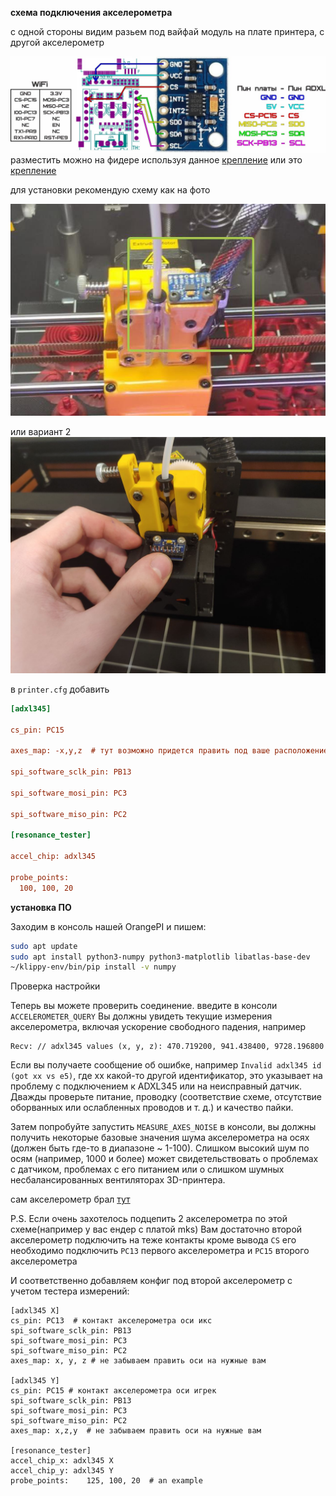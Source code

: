 **схема подключения акселерометра**

с одной стороны видим разьем под вайфай модуль на плате принтера, с другой акселерометр

![adxl345](adxl345.jpg)
разместить можно на фидере используя данное [крепление](adxl.stl)  или это [крепление](adxl2.stl)  

для установки рекомендую схему как на фото

![tool](tool.jpg)

или  вариант 2
![вариант2](v2_1.jpg)

в ```printer.cfg``` добавить
```cfg
[adxl345]

cs_pin: PC15

axes_map: -x,y,z  # тут возможно придется править под ваше расположение осей

spi_software_sclk_pin: PB13

spi_software_mosi_pin: PC3

spi_software_miso_pin: PC2

[resonance_tester]

accel_chip: adxl345

probe_points:
  100, 100, 20
```
**установка ПО**

Заходим в консоль нашей OrangePI и пишем:
```bash
sudo apt update
sudo apt install python3-numpy python3-matplotlib libatlas-base-dev
~/klippy-env/bin/pip install -v numpy
```

Проверка настройки

Теперь вы можете проверить соединение.
 введите в консоли `ACCELEROMETER_QUERY`
Вы должны увидеть текущие измерения акселерометра, включая ускорение свободного падения, например
```
Recv: // adxl345 values (x, y, z): 470.719200, 941.438400, 9728.196800
```
Если вы получаете сообщение об ошибке, например `Invalid adxl345 id (got xx vs e5)`, где xx какой-то другой идентификатор, это указывает на проблему с подключением к ADXL345 или на неисправный датчик. Дважды проверьте питание, проводку (соответствие схеме, отсутствие оборванных или ослабленных проводов и т. д.) и качество пайки. 

Затем попробуйте запустить `MEASURE_AXES_NOISE` в консоли, вы должны получить некоторые базовые значения шума акселерометра на осях (должен быть где-то в диапазоне ~ 1-100). Слишком высокий шум по осям (например, 1000 и более) может свидетельствовать о проблемах с датчиком, проблемах с его питанием или о слишком шумных несбалансированных вентиляторах 3D-принтера.

сам акселерометр брал [тут](http://alii.pub/6hx40w) 

P.S.  Если очень захотелось подцепить 2 акселерометра  по этой схеме(например у вас ендер с платой mks) Вам достаточно второй акселерометр подключить на теже контакты кроме вывода
`CS` его необходимо  подключить `PC13` первого акселерометра и `PC15` второго акселерометра

И соответственно добавляем конфиг под второй акселерометр с учетом тестера измерений:

```
[adxl345 X]
cs_pin: PC13  # контакт акселерометра оси икс
spi_software_sclk_pin: PB13
spi_software_mosi_pin: PC3
spi_software_miso_pin: PC2
axes_map: x, y, z # не забываем править оси на нужные вам

[adxl345 Y]
cs_pin: PC15 # контакт акселерометра оси игрек
spi_software_sclk_pin: PB13
spi_software_mosi_pin: PC3
spi_software_miso_pin: PC2
axes_map: x,z,y  # не забываем править оси на нужные вам

[resonance_tester]
accel_chip_x: adxl345 X
accel_chip_y: adxl345 Y
probe_points:    125, 100, 20  # an example
```
